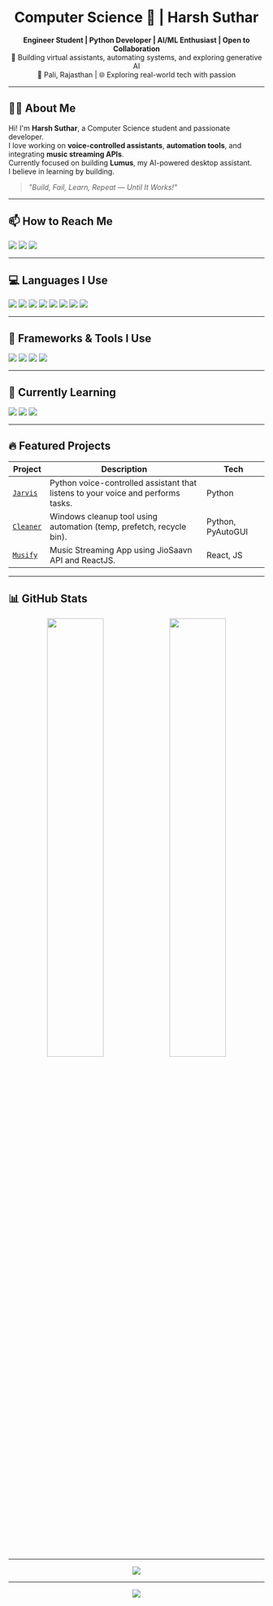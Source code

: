 <h1 align="center">Computer Science 🚀 | Harsh Suthar</h1>

<p align="center">
  <b>Engineer Student | Python Developer | AI/ML Enthusiast | Open to Collaboration</b><br>
  🧠 Building virtual assistants, automating systems, and exploring generative AI<br>
  📍 Pali, Rajasthan | 🌐 Exploring real-world tech with passion
</p>

---

## 🧑‍💻 About Me

Hi! I'm **Harsh Suthar**, a Computer Science student and passionate developer.  
I love working on **voice-controlled assistants**, **automation tools**, and integrating **music streaming APIs**.  
Currently focused on building **Lumus**, my AI-powered desktop assistant.  
I believe in learning by building.  
> *"Build, Fail, Learn, Repeat — Until It Works!"*

---

## 📫 How to Reach Me

<p align="left">
  <a href="mailto:hsuthar1125@gmail.com"><img src="https://img.shields.io/badge/Gmail-D14836?style=for-the-badge&logo=gmail&logoColor=white"/></a>
  <a href="https://github.com/itz-Harsh"><img src="https://img.shields.io/badge/GitHub-181717?style=for-the-badge&logo=github&logoColor=white"/></a>
  <a href="https://instagram.com/_harsh_str"><img src="https://img.shields.io/badge/Instagram-E4405F?style=for-the-badge&logo=instagram&logoColor=white"/></a>
</p>

---

## 💻 Languages I Use

<p>
  <img src="https://img.shields.io/badge/Python-3776AB?style=for-the-badge&logo=python&logoColor=white"/>
  <img src="https://img.shields.io/badge/JavaScript-F7DF1E?style=for-the-badge&logo=javascript&logoColor=black"/>
  <img src="https://img.shields.io/badge/TypeScript-3178C6?style=for-the-badge&logo=typescript&logoColor=white"/>
  <img src="https://img.shields.io/badge/CSS3-1572B6?style=for-the-badge&logo=css3&logoColor=white"/>
  <img src="https://img.shields.io/badge/C-00599C?style=for-the-badge&logo=c&logoColor=white"/>
  <img src="https://img.shields.io/badge/C++-00599C?style=for-the-badge&logo=c%2B%2B&logoColor=white"/>
  <img src="https://img.shields.io/badge/Java-007396?style=for-the-badge&logo=java&logoColor=white"/>
  <img src="https://img.shields.io/badge/HTML5-E34F26?style=for-the-badge&logo=html5&logoColor=white"/>
</p>

---

## 🧰 Frameworks & Tools I Use

<p>
  <img src="https://img.shields.io/badge/ReactJS-20232A?style=for-the-badge&logo=react&logoColor=61DAFB"/>
  <img src="https://img.shields.io/badge/PyAutoGUI-FFD43B?style=for-the-badge&logo=python&logoColor=black"/>
  <img src="https://img.shields.io/badge/Tkinter-FF6F00?style=for-the-badge&logo=python&logoColor=white"/>
  <img src="https://img.shields.io/badge/Flask-000000?style=for-the-badge&logo=flask&logoColor=white"/>
</p>

---

## 🧠 Currently Learning

<p>
  <img src="https://img.shields.io/badge/Machine%20Learning-F7931E?style=for-the-badge&logo=scikit-learn&logoColor=black"/>
  <img src="https://img.shields.io/badge/Data%20Science-4B8BBE?style=for-the-badge&logo=python&logoColor=white"/>
  <img src="https://img.shields.io/badge/OpenAI-412991?style=for-the-badge&logo=openai&logoColor=white"/>
</p>

---

## 🔥 Featured Projects

| Project | Description | Tech |
|--------|-------------|------|
| [`Jarvis`](https://github.com/itz-Harsh/Jarvis) | Python voice-controlled assistant that listens to your voice and performs tasks. | Python |
| [`Cleaner`](https://github.com/itz-Harsh/Cleaner) | Windows cleanup tool using automation (temp, prefetch, recycle bin). | Python, PyAutoGUI |
| [`Musify`](https://github.com/itz-Harsh/Musify) | Music Streaming App using JioSaavn API and ReactJS. | React, JS |


---

## 📊 GitHub Stats

<p align="center">
  <img src="https://github-readme-stats.vercel.app/api?username=itz-Harsh&show_icons=true&theme=tokyonight" width="47%" />
  <img src="https://streak-stats.demolab.com?user=itz-Harsh&theme=tokyonight" width="47%" />
</p>

---

<p align="center">
  <img src="https://github-profile-trophy.vercel.app/?username=itz-Harsh&theme=onedark&no-frame=true&no-bg=true&margin-w=4"/>
</p>

---

<p align="center">
  <img src="https://capsule-render.vercel.app/api?type=waving&color=gradient&height=120&section=footer"/>
</p>

